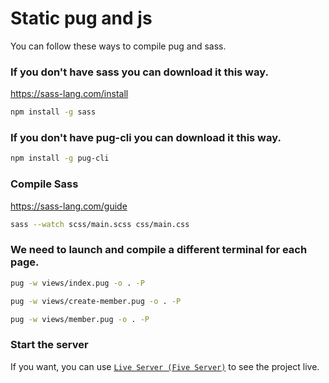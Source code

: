 # Static pug and js

You can follow these ways to compile pug and sass.

### If you don't have sass you can download it this way.

https://sass-lang.com/install

```bash
npm install -g sass
```

### If you don't have pug-cli you can download it this way.

```bash
npm install -g pug-cli
```

### Compile Sass

https://sass-lang.com/guide

```bash
sass --watch scss/main.scss css/main.css
```

### We need to launch and compile a different terminal for each page.

```bash
pug -w views/index.pug -o . -P
```

```bash
pug -w views/create-member.pug -o . -P
```

```bash
pug -w views/member.pug -o . -P
```

### Start the server

If you want, you can use [`Live Server (Five Server)`](https://marketplace.visualstudio.com/items?itemName=yandeu.five-server) to see the project live.